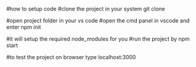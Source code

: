 #how to setup code 
#clone the project in your system
git clone <ssh of the repo>

#open project folder in your vs code
#open the cmd panel in vscode and enter 
npm init

#it will setup the required node_modules for you
#run the project by
npm start 

#to test the project on browser type
localhost:3000
